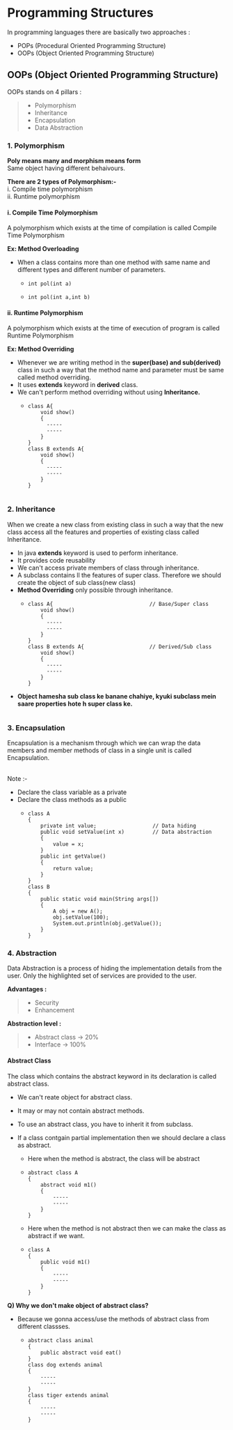 # Programming Structures

In programming languages there are basically two approaches : 
  -  POPs (Procedural Oriented Programming Structure)
  -  OOPs (Object Oriented Programming Structure)

## OOPs (Object Oriented Programming Structure)

OOPs stands on 4 pillars :
>- Polymorphism
>- Inheritance
>- Encapsulation
>- Data Abstraction

### 1. Polymorphism
**Poly means many and morphism means form**<br>
Same object having different behaivours.

**There are 2 types of Polymorphism:-**<br>
i. Compile time polymorphism<br>
ii. Runtime polymorphism

#### i. Compile Time Polymorphism
A polymorphism which exists at the time of compilation is called Compile Time Polymorphism

**Ex: Method Overloading**
- When a class contains more than one method with same name and different types and different number of parameters.
  -     int pol(int a)
  -     int pol(int a,int b)

#### ii. Runtime Polymorphism
A polymorphism which exists at the time of execution of program is called Runtime Polymorphism

**Ex: Method Overriding**
- Whenever we are writing method in the **super(base) and sub(derived)** class in such a way that the method name and parameter must be same called method overriding.
- It uses **extends** keyword in **derived** class.
- We can't perform method overriding without using **Inheritance.**
  -     class A{
            void show()
            {
              -----
              -----
            }
        }
        class B extends A{
            void show()
            {
              -----
              -----
            }
        }
<img src = "">

### 2. Inheritance
When we create a new class from existing class in such a way that the new class access all the features and properties of existing class called Inheritance.
- In java **extends** keyword is used to perform inheritance.
- It provides code reusability
- We can't access private members of class through inheritance.
- A subclass contains ll the features of super class. Therefore we should create the object of sub class(new class)
- **Method Overriding** only possible through inheritance.
  -     class A{                               // Base/Super class
            void show()
            {
              -----
              -----
            }
        }
        class B extends A{                     // Derived/Sub class
            void show()
            {
              -----
              -----
            }
        }
- **Object hamesha sub class ke banane chahiye, kyuki subclass mein saare properties hote h super class ke.**
<img src = "">

### 3. Encapsulation
Encapsulation is a mechanism through which we can wrap the data members and member methods of class in a single unit is called Encapsulation.

<br>Note :-
- Declare the class variable as a private
- Declare the class methods as a public
  -     class A
        {
            private int value;                  // Data hiding
            public void setValue(int x)         // Data abstraction
            {
                value = x;
            }
            public int getValue()
            {
                return value;
            }
        }
        class B
        {
            public static void main(String args[])
            {
                A obj = new A();
                obj.setValue(100);
                System.out.println(obj.getValue());
            }
        }
### 4. Abstraction
Data Abstraction is a process of hiding the implementation details from the user. Only the highlighted set of services are provided to the user.<br>

**Advantages :**
>- Security
>- Enhancement

**Abstraction level :**
>- Abstract class -> 20%
>- Interface -> 100%

#### Abstract Class
The class which contains the abstract keyword in its declaration is called abstract class.<br>

- We can't reate object for abstract class.
- It may or may not contain abstract methods.
- To use an abstract class, you have to inherit it from subclass.
- If a class contgain partial implementation then we should declare a class as abstract.

  - Here when the method is abstract, the class will be abstract
  -     abstract class A
        {
            abstract void m1()         
            {
                -----
                -----
            }
        }
    
  - Here when the method is not abstract then we can make the class as abstract if we want.
  -     class A
        {
            public void m1()
            {
                -----
                -----
            }
        }


**Q) Why we don't make object of abstract class?**
- Because we gonna access/use the methods of abstract class from different classses.
  -     abstract class animal
        {
            public abstract void eat()
        }
        class dog extends animal
        {
            -----
            -----
        }
        class tiger extends animal
        {
            -----
            -----
        }
